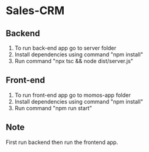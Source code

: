 # Sales-CRM


## Backend

1. To run back-end app go to server folder
2. Install dependencies using command "npm install"
3. Run command "npx tsc && node dist/server.js"


## Front-end

1. To run front-end app go to momos-app folder
2. Install dependencies using command "npm install"
3. Run command "npm run start"



## Note

First run backend then run the frontend app.
